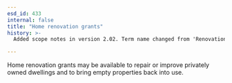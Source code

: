```yaml
---
esd_id: 433
internal: false
title: "Home renovation grants"
history: >-
  Added scope notes in version 2.02. Term name changed from 'Renovation grants' to 'Grants - home renovation' in version 3.00. Name changed to 'Home renovation grants' and scope notes updated in version 4.00.

---
```


Home renovation grants may be available to repair or improve privately owned dwellings and to bring empty properties back into use.

